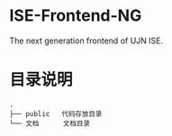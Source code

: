 # ISE-Frontend-NG

The next generation frontend of UJN ISE.

# 目录说明

```
.
├── public   代码存放目录
└── 文档      文档目录
```